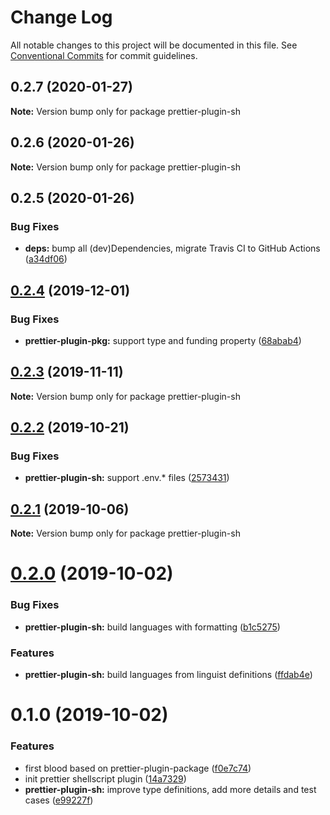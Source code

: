 # Change Log

All notable changes to this project will be documented in this file.
See [Conventional Commits](https://conventionalcommits.org) for commit guidelines.

## 0.2.7 (2020-01-27)

**Note:** Version bump only for package prettier-plugin-sh





## 0.2.6 (2020-01-26)

**Note:** Version bump only for package prettier-plugin-sh





## 0.2.5 (2020-01-26)


### Bug Fixes

* **deps:** bump all (dev)Dependencies, migrate Travis CI to GitHub Actions ([a34df06](https://github.com/rx-ts/prettier/commit/a34df06b7701bef92c6c8a0566a2c48bd1d25f20))





## [0.2.4](https://github.com/rx-ts/prettier/compare/prettier-plugin-sh@0.2.3...prettier-plugin-sh@0.2.4) (2019-12-01)


### Bug Fixes

* **prettier-plugin-pkg:** support type and funding property ([68abab4](https://github.com/rx-ts/prettier/commit/68abab40312520dce01c6b6156b662d1df5c3f4b))





## [0.2.3](https://github.com/rx-ts/prettier/compare/prettier-plugin-sh@0.2.2...prettier-plugin-sh@0.2.3) (2019-11-11)

**Note:** Version bump only for package prettier-plugin-sh





## [0.2.2](https://github.com/rx-ts/prettier/compare/prettier-plugin-sh@0.2.1...prettier-plugin-sh@0.2.2) (2019-10-21)


### Bug Fixes

* **prettier-plugin-sh:** support .env.* files ([2573431](https://github.com/rx-ts/prettier/commit/2573431091843711abce7f09e3f26e663e3439bb))





## [0.2.1](https://github.com/rx-ts/prettier/compare/prettier-plugin-sh@0.2.0...prettier-plugin-sh@0.2.1) (2019-10-06)

**Note:** Version bump only for package prettier-plugin-sh





# [0.2.0](https://github.com/rx-ts/prettier/compare/prettier-plugin-sh@0.1.0...prettier-plugin-sh@0.2.0) (2019-10-02)


### Bug Fixes

* **prettier-plugin-sh:** build languages with formatting ([b1c5275](https://github.com/rx-ts/prettier/commit/b1c5275))


### Features

* **prettier-plugin-sh:** build languages from linguist definitions ([ffdab4e](https://github.com/rx-ts/prettier/commit/ffdab4e))





# 0.1.0 (2019-10-02)


### Features

* first blood based on prettier-plugin-package ([f0e7c74](https://github.com/rx-ts/prettier/commit/f0e7c74))
* init prettier shellscript plugin ([14a7329](https://github.com/rx-ts/prettier/commit/14a7329))
* **prettier-plugin-sh:** improve type definitions, add more details and test cases ([e99227f](https://github.com/rx-ts/prettier/commit/e99227f))
